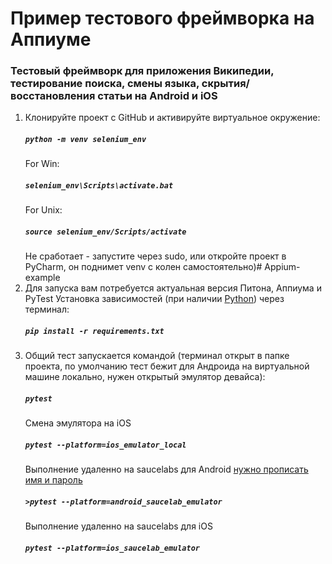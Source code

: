 # Пример тестового фреймворка на Аппиуме
### Тестовый фреймворк для приложения Википедии, тестирование поиска, смены языка, скрытия/восстановления статьи на Android и iOS
1.  Клонируйте проект с GitHub и активируйте виртуальное окружение:
    ##### `python -m venv selenium_env`
    For Win:
    ##### `selenium_env\Scripts\activate.bat`
    For Unix:
    ##### `source selenium_env/Scripts/activate`
    Не сработает - запустите через sudo, или откройте проект в PyCharm, он поднимет venv с колен самостоятельно)# Appium-example
2.  Для запуска вам потребуется актуальная версия Питона, Аппиума и PyTest
    Установка зависимостей (при наличии [Python](https://www.python.org/)) через терминал:
    ##### `pip install -r requirements.txt`
3.  Общий тест запускается командой (терминал открыт в папке проекта, по умолчанию тест бежит для Андроида на виртуальной машине локально, нужен открытый эмулятор девайса):
    ##### `pytest`
    Смена эмулятора на iOS
    ##### `pytest --platform=ios_emulator_local`
    Выполнение удаленно на saucelabs для Android [нужно прописать имя и пароль](https://wiki.saucelabs.com/display/DOCS/Best+Practice%3A+Use+Environment+Variables+for+Authentication+Credentials)
    ##### `>pytest --platform=android_saucelab_emulator`
    Выполнение удаленно на saucelabs для iOS
    ##### `pytest --platform=ios_saucelab_emulator`